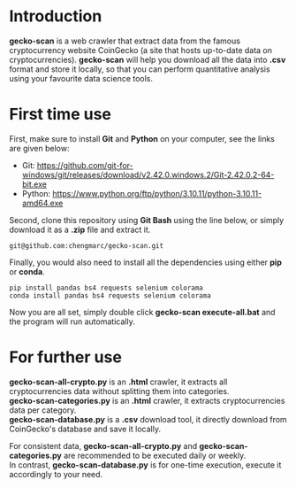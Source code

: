 # Introduction
**gecko-scan** is a web crawler that extract data from the famous cryptocurrency website CoinGecko (a site that hosts up-to-date data on cryptocurrencies). **gecko-scan** will help you download all the data into **.csv** format and store it locally, so that you can perform quantitative analysis using your favourite data science tools.

# First time use
First, make sure to install **Git** and **Python** on your computer, see the links are given below:
- Git: https://github.com/git-for-windows/git/releases/download/v2.42.0.windows.2/Git-2.42.0.2-64-bit.exe
- Python: https://www.python.org/ftp/python/3.10.11/python-3.10.11-amd64.exe 

Second, clone this repository using **Git Bash** using the line below, or simply download it as a **.zip** file and extract it.
```
git@github.com:chengmarc/gecko-scan.git
```

Finally, you would also need to install all the dependencies using either **pip** or **conda**. 
```
pip install pandas bs4 requests selenium colorama
conda install pandas bs4 requests selenium colorama
```

Now you are all set, simply double click **gecko-scan execute-all.bat** and the program will run automatically.

# For further use
**gecko-scan-all-crypto.py** is an **.html** crawler, it extracts all cryptocurrencies data without splitting them into categories. \
**gecko-scan-categories.py** is an **.html** crawler, it extracts cryptocurrencies data per category. \
**gecko-scan-database.py** is a **.csv** download tool, it directly download from CoinGecko's database and save it locally.

For consistent data, **gecko-scan-all-crypto.py** and **gecko-scan-categories.py** are recommended to be executed daily or weekly. \
In contrast, **gecko-scan-database.py** is for one-time execution, execute it accordingly to your need.

